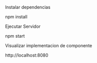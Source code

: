 Instalar dependencias

npm install

Ejecutar Servidor

npm start

Visualizar implementacion de componente

http://localhost:8080

